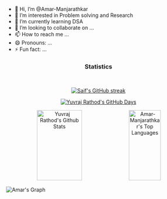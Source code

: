 
<div align="left" width="50">

<br><br>
- 👋 Hi, I’m @Amar-Manjarathkar
- 👀 I’m interested in Problem solving and Research
- 🌱 I’m currently learning DSA 
- 💞️ I’m looking to collaborate on ...
- 📫 How to reach me ...
- 😄 Pronouns: ...
- ⚡ Fun fact: ...
<h3 align="center">
Statistics
</h3>
<br/>
<p align="center">
  <a href="https://github.com/Amar-Manjarathkar">
    <img src="https://github-readme-streak-stats.herokuapp.com/?user=Amar-Manjarathkar&theme=radical&border=7F3FBF&background=0D1117" alt="Saif's GitHub streak"/>
  </a>
</p>

<p align="center">
  <a href="https://github.com/Amar-Manjarathkar">
    <img src="https://github-profile-summary-cards.vercel.app/api/cards/profile-details?username=Amar-Manjarathkar&theme=radical" alt="Yuvraj Rathod's GitHub Days"/>
  </a>
</p>





<p align="center">
<a> 
<a href="https://github.com/Amar-Manjarathkar"><img alt="Yuvraj Rathod's Github Stats" src="https://denvercoder1-github-readme-stats.vercel.app/api?username=Amar-Manjarathkar&show_icons=true&count_private=true&theme=react&border_color=7F3FBF&bg_color=0D1117&title_color=F85D7F&icon_color=F8D866" height="192px" width="49.5%"/></a>
<a href="https://github.com/Amar-Manjarathkar"><img alt="Amar-Manjarathkar's Top Languages" src="https://denvercoder1-github-readme-stats.vercel.app/api/top-langs/?username=Amar-Manjarathkar&langs_count=8&layout=compact&theme=react&border_color=7F3FBF&bg_color=0D1117&title_color=F85D7F&icon_color=F8D866" height="192px" width="41.5%"/></a>
  <br/>
</a>
</p>

![Amar's Graph](https://github-readme-activity-graph.vercel.app/graph?username=Amar-Manjarathkar&custom_title=Amar%20Manjarathkar's%20GitHub%20Activity%20Graph&bg_color=0D1117&color=7F3FBF&line=7F3FBF&point=7F3FBF&area_color=FFFFFF&title_color=FFFFFF&area=true)

<!---
Amar-Manjarathkar/Amar-Manjarathkar is a ✨ special ✨ repository because its `README.md` (this file) appears on your GitHub profile.
You can click the Preview link to take a look at your changes.
--->


